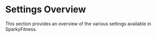 # Settings Overview

This section provides an overview of the various settings available in SparkyFitness.